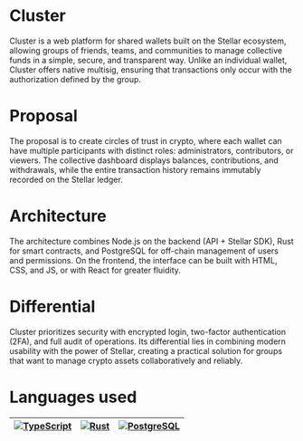 
# Cluster

Cluster is a web platform for shared wallets built on the Stellar ecosystem, allowing groups of friends, teams, and communities to manage collective funds in a simple, secure, and transparent way. Unlike an individual wallet, Cluster offers native multisig, ensuring that transactions only occur with the authorization defined by the group.

# Proposal

The proposal is to create circles of trust in crypto, where each wallet can have multiple participants with distinct roles: administrators, contributors, or viewers. The collective dashboard displays balances, contributions, and withdrawals, while the entire transaction history remains immutably recorded on the Stellar ledger.

# Architecture

The architecture combines Node.js on the backend (API + Stellar SDK), Rust for smart contracts, and PostgreSQL for off-chain management of users and permissions. On the frontend, the interface can be built with HTML, CSS, and JS, or with React for greater fluidity.

# Differential

Cluster prioritizes security with encrypted login, two-factor authentication (2FA), and full audit of operations. Its differential lies in combining modern usability with the power of Stellar, creating a practical solution for groups that want to manage crypto assets collaboratively and reliably.

# Languages used
| [![TypeScript](https://img.shields.io/badge/-TypeScript-3178C6?style=for-the-badge&logo=typescript&logoColor=white)](https://www.typescriptlang.org/) | [![Rust](https://img.shields.io/badge/-Rust-black?style=for-the-badge&logo=rust&logoColor=white)](https://www.rust-lang.org/) | [![PostgreSQL](https://img.shields.io/badge/-PostgreSQL-336791?style=for-the-badge&logo=postgresql&logoColor=white)](https://www.postgresql.org/) |
|---|---|---|
